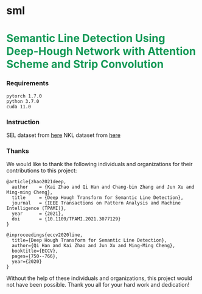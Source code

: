 # sml
<h1 style="align: center; color: #159957">Semantic Line Detection Using Deep-Hough Network with Attention Scheme and Strip Convolution</h1>

### Requirements
``` 
pytorch 1.7.0
python 3.7.0
cuda 11.0
```
### Instruction
SEL dataset from [here](https://mcl.korea.ac.kr/research/Submitted/jtlee_slnet/ICCV2017_JTLEE_dataset.7z)
NKL dataset from [here](http://data.kaizhao.net/projects/deep-hough-transform/NKL.zip)
### Thanks
We would like to thank the following individuals and organizations for their contributions to this project:
```
@article{zhao2021deep,
  author    = {Kai Zhao and Qi Han and Chang-bin Zhang and Jun Xu and Ming-ming Cheng},
  title     = {Deep Hough Transform for Semantic Line Detection},
  journal   = {IEEE Transactions on Pattern Analysis and Machine Intelligence (TPAMI)},
  year      = {2021},
  doi       = {10.1109/TPAMI.2021.3077129}
}
```
```
@inproceedings{eccv2020line,
  title={Deep Hough Transform for Semantic Line Detection},
  author={Qi Han and Kai Zhao and Jun Xu and Ming-Ming Cheng},
  booktitle={ECCV},
  pages={750--766},
  year={2020}
}
```
Without the help of these individuals and organizations, this project would not have been possible. Thank you all for your hard work and dedication!
